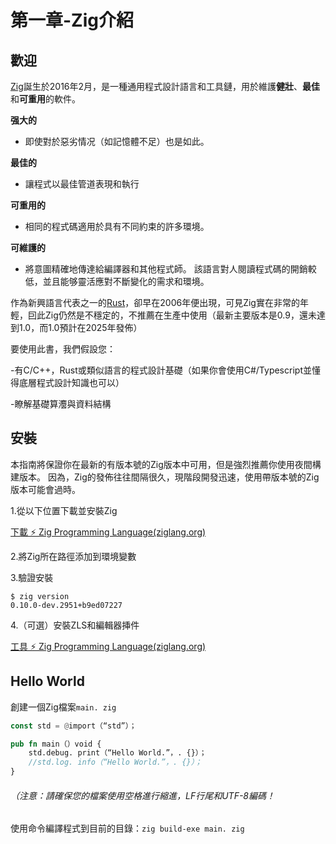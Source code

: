 # 第一章-Zig介紹

## 歡迎

[Zig](https://ziglang.org/)誕生於2016年2月，是一種通用程式設計語言和工具鏈，用於維護**健壯**、**最佳**和**可重用**的軟件。

**强大的**
- 即使對於惡劣情况（如記憶體不足）也是如此。

**最佳的**
- 讓程式以最佳管道表現和執行

**可重用的**
- 相同的程式碼適用於具有不同約束的許多環境。

**可維護的**
- 將意圖精確地傳達給編譯器和其他程式師。 該語言對人閱讀程式碼的開銷較低，並且能够靈活應對不斷變化的需求和環境。

作為新興語言代表之一的[Rust](https://rust-lang.org/)，卻早在2006年便出現，可見Zig實在非常的年輕，囙此Zig仍然是不穩定的，不推薦在生產中使用（最新主要版本是0.9，還未達到1.0，而1.0預計在2025年發佈）

要使用此書，我們假設您：

-有C/C++，Rust或類似語言的程式設計基礎（如果你會使用C#/Typescript並懂得底層程式設計知識也可以） 

-瞭解基礎算灋與資料結構

## 安裝

本指南將保證你在最新的有版本號的Zig版本中可用，但是強烈推薦你使用夜間構建版本。 因為，Zig的發佈往往間隔很久，現階段開發迅速，使用帶版本號的Zig版本可能會過時。

1.從以下位置下載並安裝Zig

[下載 ⚡ Zig Programming Language(ziglang.org)](https://ziglang.org/zh/download/)

2.將Zig所在路徑添加到環境變數

3.驗證安裝

```
$ zig version
0.10.0-dev.2951+b9ed07227
```
4.（可選）安裝ZLS和編輯器挿件

[工具 ⚡ Zig Programming Language(ziglang.org)](https://ziglang.org/zh/learn/tools/)

## Hello World

創建一個Zig檔案`main. zig`

```rust
const std = @import（“std”）；

pub fn main（）void {
    std.debug. print（“Hello World.”，. {}）；
    //std.log. info（“Hello World.”，. {}）；
}
```

###### （注意：請確保您的檔案使用空格進行縮進，LF行尾和UTF-8編碼！

使用命令編譯程式到目前的目錄：`zig build-exe main. zig`